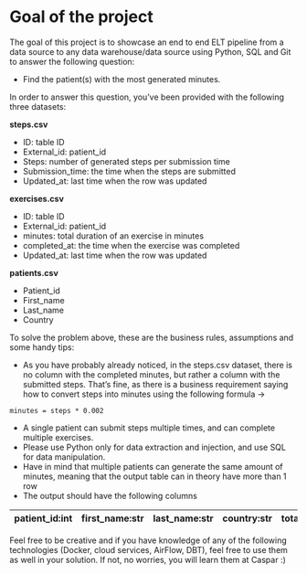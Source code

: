 # Goal of the project

The goal of this project is to showcase an end to end ELT pipeline from a data source to
any data warehouse/data source using Python, SQL and Git to answer the following
question:

- Find the patient(s) with the most generated minutes.

In order to answer this question, you’ve been provided with the following three datasets:

**steps.csv**

  - ID: table ID
  - External_id: patient_id
  - Steps: number of generated steps per submission time
  - Submission_time: the time when the steps are submitted
  - Updated_at: last time when the row was updated

**exercises.csv**

  - ID: table ID
  - External_id: patient_id
  - minutes: total duration of an exercise in minutes
  - completed_at: the time when the exercise was completed
  - Updated_at: last time when the row was updated

**patients.csv**

  - Patient_id
  - First_name
  - Last_name
  -  Country

To solve the problem above, these are the business rules, assumptions and some handy tips:

- As you have probably already noticed, in the steps.csv dataset, there is no column with
the completed minutes, but rather a column with the submitted steps. That’s fine, as
there is a business requirement saying how to convert steps into minutes using the
following formula ->


`minutes = steps * 0.002`

- A single patient can submit steps multiple times, and can complete multiple exercises.
- Please use Python only for data extraction and injection, and use SQL for data
manipulation.
- Have in mind that multiple patients can generate the same amount of minutes, meaning
that the output table can in theory have more than 1 row
- The output should have the following columns

|patient_id:int | first_name:str | last_name:str | country:str | total_minutes:int |
|---------------|----------------|---------------|---------------|-----------------|


Feel free to be creative and if you have knowledge of any of the following technologies (Docker,
cloud services, AirFlow, DBT), feel free to use them as well in your solution. If not, no worries,
you will learn them at Caspar :)


